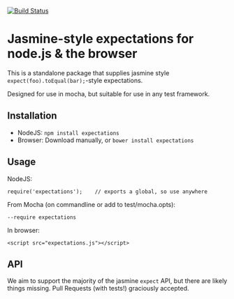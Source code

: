 [![Build Status](https://travis-ci.org/spmason/expectations.svg?branch=master)](https://travis-ci.org/spmason/expectations)

Jasmine-style expectations for node.js & the browser
======

This is a standalone package that supplies jasmine style `expect(foo).toEqual(bar);`-style expectations.

Designed for use in mocha, but suitable for use in any test framework.

Installation
----

* NodeJS: `npm install expectations`
* Browser: Download manually, or `bower install expectations`

Usage
---

NodeJS:

    require('expectations');	// exports a global, so use anywhere

From Mocha (on commandline or add to test/mocha.opts):

    --require expectations

In browser:

    <script src="expectations.js"></script>

API
---

We aim to support the majority of the jasmine `expect` API, but there are likely things missing.  Pull Requests (with tests!) graciously accepted.
